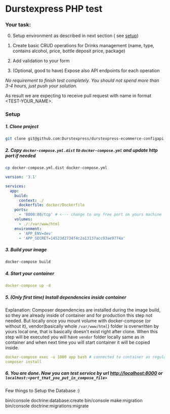 # Durstexpress PHP test

### Your task: 
0. Setup environment as described in next section ( see [setup](#setup))

1. Create basic CRUD operations for Drinks management (name, type, contains alcohol, price, bottle deposit price, package) 

2. Add validation to your form 

3. (Optional, good to have) Expose also API endpoints for each operation 

_No requirement to finish test completely. You should not spend more than 3-4 hours, just push your solution._ 

As result we are expecting to receive pull request with name in format <TEST-YOUR_NAME>.  


### Setup

##### 1. Clone project
```bash
git clone git@github.com:Durstexpress/durstexpress-ecommerce-configapi.git
```
##### 2. Copy  `docker-compose.yml.dist` to `docker-compose.yml` and update http port if needed
```bash
cp docker-compose.yml.dist docker-compose.yml
```

```yaml
version: '3.1'

services:
  app:
    build:
      context: ./
      dockerfile: docker/Dockerfile
    ports:
      - '8000:80/tcp' # <--- change to any free port on yours machine
    volumes:
      - ./:/var/www/html
    environment:
      - 'APP_ENV=dev'
      - 'APP_SECRET=14523d2734f4c2a13137acc93ae9774a'
```

##### 3. Build your image
```bash
docker-compose build
```

##### 4. Start your container
```yaml
docker-compose up -d
```

##### 5. (Only first time) Install dependencies inside container
Explanation: Composer dependencies are installed during the image build, so they are already inside of container and for production this step not needed. 
But locally once you mount volume with docker-compose (or without it), vendor(basically whole `/var/www/html`) folder is overwritten by yours local one, that is basically doesn't exist right after clone.
When this step will be executed you will have `vendor` folder locally same as in container and when next time you will start container it will be copied inside.
```yaml
docker-compose exec -u 1000 app bash # connected to container as regular user 
composer install
```

##### 6. You are done. Now you can test service by url [http://localhost:8000](http://localhost:8000) or `localhost:<port_that_you_put_in_compose_file>`

Few things to Setup the Database :)

bin/console doctrine:database:create
bin/console make:migration
bin/console doctrine:migrations:migrate


